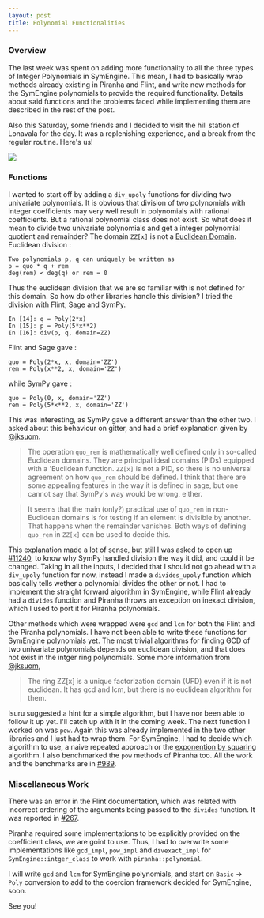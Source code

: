 ```yaml
---
layout: post
title: Polynomial Functionalities
---
```


### Overview

The last week was spent on adding more functionality to all the three types of Integer Polynomials in SymEngine. This mean, I had to basically wrap methods already existing in Piranha and Flint, and write new methods for the SymEngine polynomials to provide the required functionality. Details about said functions and the problems faced while implementing them are described in the rest of the post.

Also this Saturday, some friends and I decided to visit the hill station of Lonavala for the day. It was a replenishing experience, and a break from the regular routine. Here's us! 

![](http://srajangarg.github.io/assets/lonavala.jpg)

### Functions

I wanted to start off by adding a `div_upoly` functions for dividing two univariate polynomials. It is obvious that division of two polynomials with integer coefficients may very well result in polynomials with rational coefficients. But a rational polynomial class does not exist. So what does it mean to divide two univariate polynomials and get a integer polynomial quotient and remainder? The domain `ZZ[x]` is not a [Euclidean Domain](https://en.wikipedia.org/wiki/Euclidean_domain). Euclidean division :

```
Two polynomials p, q can uniquely be written as
p = quo * q + rem 
deg(rem) < deg(q) or rem = 0
```

Thus the euclidean division that we are so familiar with is not defined for this domain. So how do other libraries handle this division? I tried the division with Flint, Sage and SymPy.

```
In [14]: q = Poly(2*x)
In [15]: p = Poly(5*x**2)
In [16]: div(p, q, domain=ZZ)
```

Flint and Sage gave :

```
quo = Poly(2*x, x, domain='ZZ') 
rem = Poly(x**2, x, domain='ZZ')
```

while SymPy gave :

```
quo = Poly(0, x, domain='ZZ') 
rem = Poly(5*x**2, x, domain='ZZ')
```

This was interesting, as SymPy gave a different answer than the other two. I asked about this behaviour on gitter, and had a brief explanation given by [@jksuom](https://github.com/jksuom).

> The operation `quo_rem` is mathematically well defined only in so-called Euclidean domains. They are principal ideal domains (PIDs) equipped with a 'Euclidean function. `ZZ[x]` is not a PID, so there is no universal agreement on how `quo_rem` should be defined. I think that there are some appealing features in the way it is defined in sage, but one cannot say that SymPy's way would be wrong, either.

> It seems that the main (only?) practical use of `quo_rem` in non-Euclidean domains is for testing if an element is divisible by another. That happens when the remainder vanishes. Both ways of defining `quo_rem` in `ZZ[x]` can be used to decide this.

This explanation made a lot of sense, but still I was asked to open up [#11240](https://github.com/sympy/sympy/issues/11240), to know why SymPy handled division the way it did, and could it be changed. Taking in all the inputs, I decided that I should not go ahead with a `div_upoly` function for now, instead I made a `divides_upoly` function which basically tells wether a polynomial divides the other or not. I had to implement the straight forward algorithm in SymEngine, while Flint already had a `divides` function and Piranha throws an exception on inexact division,  which I used to port it for Piranha polynomials.

Other methods which were wrapped were `gcd` and `lcm` for both the Flint and the Piranha polynomials. I have not been able to write these functions for SymEngine polynomials yet. The most trivial algorithms for finding GCD of two univariate polynomials depends on euclidean division, and that does not exist in the intger ring polynomials. Some more information from [@jksuom](https://github.com/jksuom), 

> The ring ZZ[x] is a unique factorization domain (UFD) even if it is not euclidean. It has gcd and lcm, but there is no euclidean algorithm for them.

Isuru suggested a hint for a simple algorithm, but I have nor been able to follow it up yet. I'll catch up with it in the coming week. The next function I worked on was `pow`. Again this was already implemented in the two other libraries and I just had to wrap them. For SymEngine, I had to decide which algorithm to use, a naive repeated approach or the [exponention by squaring](https://en.wikipedia.org/wiki/Exponentiation_by_squaring) algorithm. I also benchmarked the `pow` methods of Piranha too. All the work and the benchmarks are in [#989](https://github.com/symengine/symengine/pull/989).

### Miscellaneous Work

There was an error in the Flint documentation, which was related with incorrect ordering of the arguments being passed to the `divides` function. It was reported in [#267](https://github.com/wbhart/flint2/issues/267).

Piranha required some implementations to be explicitly provided on the coefficient class, we are goint to use. Thus, I had to overwrite some implementations like `gcd_impl`, `pow_impl` and `divexact_impl` for `SymEngine::intger_class` to work with `piranha::polynomial`.

I will write `gcd` and `lcm` for SymEngine polynomials, and start on `Basic` -> `Poly` conversion to add to the coercion framework decided for SymEngine, soon.

See you!
